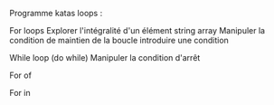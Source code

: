 Programme katas loops :

For loops
  Explorer l'intégralité d'un élément
    string
    array
  Manipuler la condition de maintien de la boucle
    introduire une condition 

While loop (do while)
  Manipuler la condition d'arrêt

For of


For in 